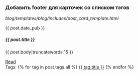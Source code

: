 ### Добавить footer для карточек со списком тэгов

_blog/templates/blog/includes/post_card_template.html_

<div class="card mb-4">
  <div class="card-header">
    {{ post.date_pub }}
  </div>
  <div class="card-body">
    <h5 class="card-title">{{ post.title }}</h5>
    <p class="card-text">{{ post.body|truncatewords:15 }}</p>
    <a href="{{ post.get_absolute_url }}" class="btn btn-light">Read</a>
  </div>
  <div class="card-footer text-muted">
    Tags:
    {% for tag in post.tags.all %}
      <a href="{{ tag.get_absolute_url }}">{{ tag.title }}</a>
    {% endfor %}
  </div>
</div>
